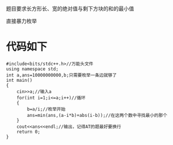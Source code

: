 题目要求长方形长、宽的绝对值与剩下方块的和的最小值

直接暴力枚举

# **代码如下**
```
#include<bits/stdc++.h>//万能头文件
using namespace std;
int a,ans=10000000000,b;只需要枚举一条边就够了
int main()
{
    cin>>a;//输入a
    for(int i=1;i<=a;i++)//循环
    {
        b=a/i;//枚举开始
        ans=min(ans,(a-i*b)+abs(i-b));//在这两个数中寻找最小的那个
    }
    cout<<ans<<endl;//输出，记得AT的题最好要换行
    return 0;
}
```

